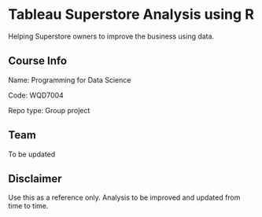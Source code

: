 # Tableau Superstore Analysis using R
Helping Superstore owners to improve the business using data.

## Course Info
Name: Programming for Data Science

Code: WQD7004

Repo type: Group project

## Team
To be updated

## Disclaimer
Use this as a reference only. Analysis to be improved and updated from time to time.
